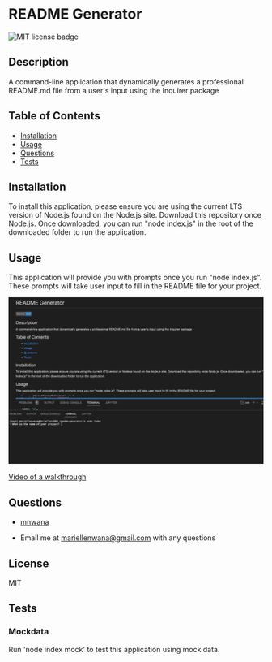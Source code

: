 
# README Generator

 
 ![MIT license badge](https://img.shields.io/badge/license-mit-blue)

## Description 
 A command-line application that dynamically generates a professional README.md file from a user's input using the Inquirer package

## Table of Contents
 - [Installation](#installation)
 - [Usage](#usage)
 - [Questions](#questions)
 - [Tests](#tests)

## Installation 
 To install this application, please ensure you are using the current LTS version of Node.js found on the Node.js site. Download this repository once Node.js. Once downloaded, you can run "node index.js" in the root of the downloaded folder to run the application.

## Usage 
 This application will provide you with prompts once you run "node index.js". These prompts will take user input to fill in the README file for your project.
 
 ![screen shot of README Generator](/assets/images/screenshot.png) 
 
  [Video of a walkthrough](/assets/videos/README_Gen_Demo.mov) 

## Questions 
 - [mnwana](https://github.com/mnwana) 

 - Email me at [mariellenwana@gmail.com](mailto:mariellenwana@gmail.com) with any questions

## License 
 MIT



## Tests
 ### Mockdata 
 Run 'node index mock' to test this application using mock data. 
 

